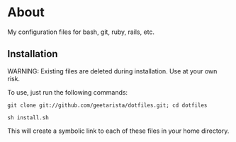 # About

My configuration files for bash, git, ruby, rails, etc.

## Installation

WARNING: Existing files are deleted during installation. Use at your own risk.

To use, just run the following commands:

    git clone git://github.com/geetarista/dotfiles.git; cd dotfiles

    sh install.sh

This will create a symbolic link to each of these files in your home directory.
